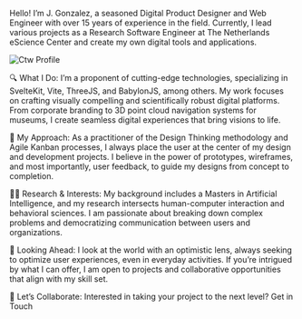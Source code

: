 <script>
  import TiltContent from '$lib/components/ui/TiltContent.svelte'
  import ProfilePicture from '$lib/components/ui/ProfilePicture.svelte'
</script>

<ProfilePicture/>

Hello! I’m J. Gonzalez, a seasoned Digital Product Designer and Web Engineer with over 15 years of experience in the field. Currently, I lead various projects as a Research Software Engineer at The Netherlands eScience Center and create my own digital tools and applications.

<TiltContent >
  <img draggable="false" src="/images/profile.avif" class="tilt rounded pointer-events-none h-[450px] w-full object-cover" alt="Ctw Profile" />
</TiltContent>

🔍 What I Do:
I’m a proponent of cutting-edge technologies, specializing in SvelteKit, Vite, ThreeJS, and BabylonJS, among others. My work focuses on crafting visually compelling and scientifically robust digital platforms. From corporate branding to 3D point cloud navigation systems for museums, I create seamless digital experiences that bring visions to life.

🎯 My Approach:
As a practitioner of the Design Thinking methodology and Agile Kanban processes, I always place the user at the center of my design and development projects. I believe in the power of prototypes, wireframes, and most importantly, user feedback, to guide my designs from concept to completion.

👨‍🔬 Research & Interests:
My background includes a Masters in Artificial Intelligence, and my research intersects human-computer interaction and behavioral sciences. I am passionate about breaking down complex problems and democratizing communication between users and organizations.

🌱 Looking Ahead:
I look at the world with an optimistic lens, always seeking to optimize user experiences, even in everyday activities. If you’re intrigued by what I can offer, I am open to projects and collaborative opportunities that align with my skill set.

🤝 Let’s Collaborate:
Interested in taking your project to the next level? Get in Touch
